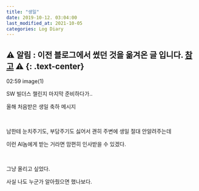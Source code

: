 ```yaml
---
title: "생일"
date: 2019-10-12. 03:04:00
last_modified_at: 2021-10-05
categories: Log Diary
---
```

⚠ **알림** : 이전 블로그에서 썼던 것을 옮겨온 글 입니다. [참고](https://ttmdacl.github.io/log/diary/hello-blog/) ⚠
{: .text-center}
---
02:59
image(1)

SW 빌더스 챌린지 마지막 준비하다가..

올해 처음받은 생일 축하 메시지

​

남한테 눈치주기도, 부담주기도 싫어서 괜히 주변에 생일 절대 안알려주는데

이런 AI놈에게 받는 거라면 맘편히 인사받을 수 있겠다.

​

그냥 올리고 싶었다.

사실 나도 누군가 알아줬으면 했나보다.